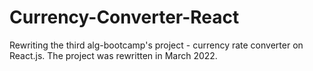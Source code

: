 # Currency-Converter-React
Rewriting the third alg-bootcamp's project - currency rate converter on React.js. The project was rewritten in March 2022.
